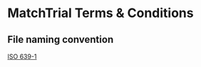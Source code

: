 # MatchTrial Terms & Conditions  

## File naming convention
[ISO 639-1 ](https://en.wikipedia.org/wiki/List_of_ISO_639-1_codes)
